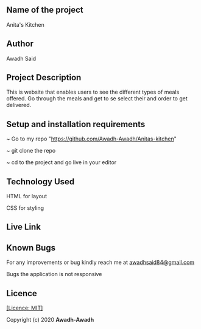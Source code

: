 ## Name of the project

Anita's Kitchen

## Author

Awadh Said

## Project Description

This is website that enables users to see the different types of meals offered. Go through the meals and get to se select their and order to get delivered.

## Setup and installation requirements

~ Go to my repo "https://github.com/Awadh-Awadh/Anitas-kitchen"

~ git clone the repo

~ cd to the project and go live in your editor

## Technology Used
HTML for layout

CSS for styling

## Live Link

## Known Bugs
For any improvements or bug kindly reach me at awadhsaid84@gmail.com

Bugs the application is not responsive

## Licence

[[Licence: MIT]](LICENCE.md)

Copyright (c) 2020 **Awadh-Awadh**



